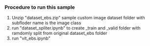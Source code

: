 ### Procedure to run this sample <br/>
1. Unzip "dataset_ebs.zip" sample custom image dataset folder with subfloder name is the image class <br/>
2. run "dataset_spliter.ipynb" to create _train and _valid folder with ramdomly split from original dataset_ebs folder<br/>
3. run "vit_ebs.ipynb" <br/>
